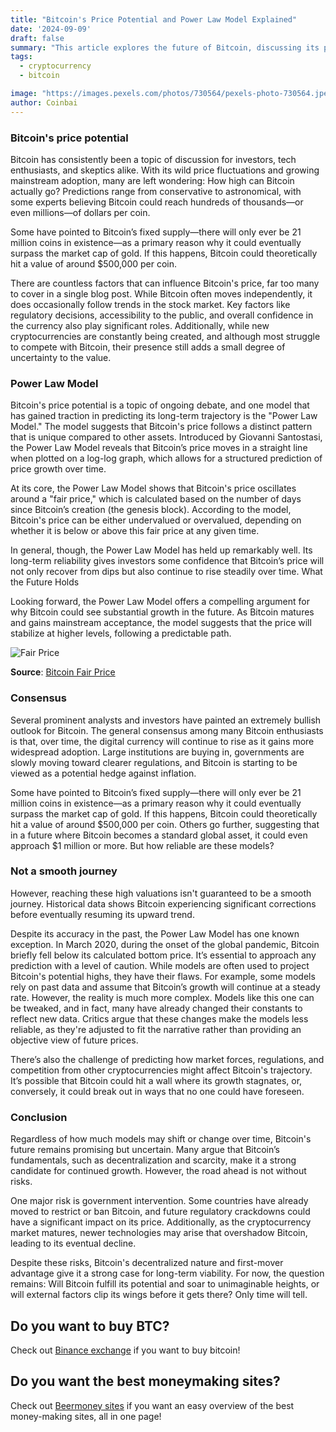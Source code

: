 ```yaml
---
title: "Bitcoin's Price Potential and Power Law Model Explained"
date: '2024-09-09'
draft: false
summary: "This article explores the future of Bitcoin, discussing its price potential and the Power Law Model"
tags:
  - cryptocurrency
  - bitcoin

image: "https://images.pexels.com/photos/730564/pexels-photo-730564.jpeg?auto=compress&cs=tinysrgb&w=600"
author: Coinbai
---
```


### Bitcoin's price potential

Bitcoin has consistently been a topic of discussion for investors, tech enthusiasts, and skeptics alike. With its wild price fluctuations and growing mainstream adoption, many are left wondering: How high can Bitcoin actually go? Predictions range from conservative to astronomical, with some experts believing Bitcoin could reach hundreds of thousands—or even millions—of dollars per coin.

Some have pointed to Bitcoin’s fixed supply—there will only ever be 21 million coins in existence—as a primary reason why it could eventually surpass the market cap of gold. If this happens, Bitcoin could theoretically hit a value of around $500,000 per coin.

There are countless factors that can influence Bitcoin's price, far too many to cover in a single blog post. While Bitcoin often moves independently, it does occasionally follow trends in the stock market. Key factors like regulatory decisions, accessibility to the public, and overall confidence in the currency also play significant roles. Additionally, while new cryptocurrencies are constantly being created, and although most struggle to compete with Bitcoin, their presence still adds a small degree of uncertainty to the value.

### Power Law Model

Bitcoin's price potential is a topic of ongoing debate, and one model that has gained traction in predicting its long-term trajectory is the "Power Law Model." The model suggests that Bitcoin's price follows a distinct pattern that is unique compared to other assets. Introduced by Giovanni Santostasi, the Power Law Model reveals that Bitcoin’s price moves in a straight line when plotted on a log-log graph, which allows for a structured prediction of price growth over time.

At its core, the Power Law Model shows that Bitcoin's price oscillates around a "fair price," which is calculated based on the number of days since Bitcoin’s creation (the genesis block). According to the model, Bitcoin's price can be either undervalued or overvalued, depending on whether it is below or above this fair price at any given time.

In general, though, the Power Law Model has held up remarkably well. Its long-term reliability gives investors some confidence that Bitcoin’s price will not only recover from dips but also continue to rise steadily over time.
What the Future Holds

Looking forward, the Power Law Model offers a compelling argument for why Bitcoin could see substantial growth in the future. As Bitcoin matures and gains mainstream acceptance, the model suggests that the price will stabilize at higher levels, following a predictable path.

<img title="Bitcoin Fair Price" alt="Fair Price" src="/img/power.png">

**Source**: [Bitcoin Fair Price](https://bitcoinfairprice.com/)


### Consensus
Several prominent analysts and investors have painted an extremely bullish outlook for Bitcoin. The general consensus among many Bitcoin enthusiasts is that, over time, the digital currency will continue to rise as it gains more widespread adoption. Large institutions are buying in, governments are slowly moving toward clearer regulations, and Bitcoin is starting to be viewed as a potential hedge against inflation.

Some have pointed to Bitcoin’s fixed supply—there will only ever be 21 million coins in existence—as a primary reason why it could eventually surpass the market cap of gold. If this happens, Bitcoin could theoretically hit a value of around $500,000 per coin. Others go further, suggesting that in a future where Bitcoin becomes a standard global asset, it could even approach $1 million or more. But how reliable are these models?

### Not a smooth journey
However, reaching these high valuations isn't guaranteed to be a smooth journey. Historical data shows Bitcoin experiencing significant corrections before eventually resuming its upward trend.

Despite its accuracy in the past, the Power Law Model has one known exception. In March 2020, during the onset of the global pandemic, Bitcoin briefly fell below its calculated bottom price. It’s essential to approach any prediction with a level of caution. While models are often used to project Bitcoin's potential highs, they have their flaws. For example, some models rely on past data and assume that Bitcoin’s growth will continue at a steady rate. However, the reality is much more complex. Models like this one can be tweaked, and in fact, many have already changed their constants to reflect new data. Critics argue that these changes make the models less reliable, as they're adjusted to fit the narrative rather than providing an objective view of future prices.

There’s also the challenge of predicting how market forces, regulations, and competition from other cryptocurrencies might affect Bitcoin's trajectory. It’s possible that Bitcoin could hit a wall where its growth stagnates, or, conversely, it could break out in ways that no one could have foreseen.

### Conclusion

Regardless of how much models may shift or change over time, Bitcoin's future remains promising but uncertain. Many argue that Bitcoin’s fundamentals, such as decentralization and scarcity, make it a strong candidate for continued growth. However, the road ahead is not without risks.

One major risk is government intervention. Some countries have already moved to restrict or ban Bitcoin, and future regulatory crackdowns could have a significant impact on its price. Additionally, as the cryptocurrency market matures, newer technologies may arise that overshadow Bitcoin, leading to its eventual decline.

Despite these risks, Bitcoin's decentralized nature and first-mover advantage give it a strong case for long-term viability. For now, the question remains: Will Bitcoin fulfill its potential and soar to unimaginable heights, or will external factors clip its wings before it gets there? Only time will tell.

## Do you want to buy BTC?

Check out [Binance exchange](https://accounts.binance.com/register?ref=13732272) if you want to buy bitcoin!

## Do you want the best moneymaking sites?

Check out [Beermoney sites](https://coinbai.com/beermoney-sites) if you want an easy overview of the best money-making sites, all in one page!